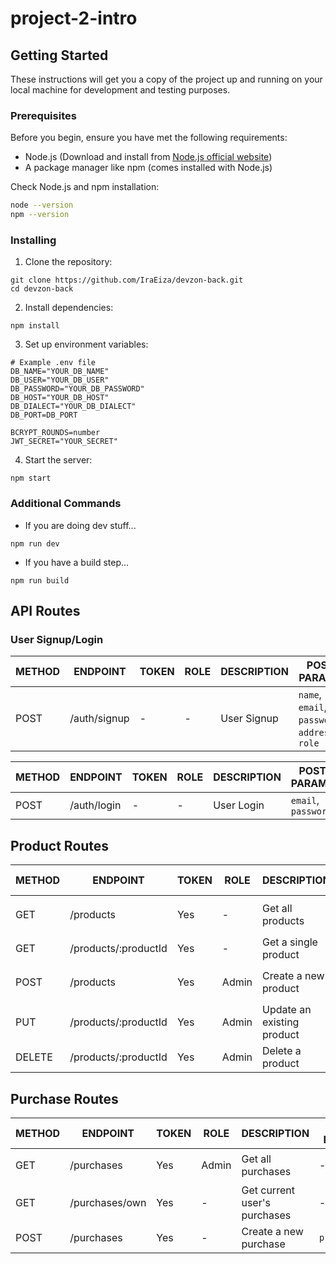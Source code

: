 # project-2-intro


## Getting Started

These instructions will get you a copy of the project up and running on your local machine for development and testing purposes.


### Prerequisites

Before you begin, ensure you have met the following requirements:

- Node.js (Download and install from [Node.js official website](https://nodejs.org/))
- A package manager like npm (comes installed with Node.js)

Check Node.js and npm installation:

```bash
node --version
npm --version
```

### Installing

1. Clone the repository:
```
git clone https://github.com/IraEiza/devzon-back.git
cd devzon-back
```

2. Install dependencies:
```
npm install
``` 

3. Set up environment variables:
```
# Example .env file
DB_NAME="YOUR_DB_NAME"
DB_USER="YOUR_DB_USER"
DB_PASSWORD="YOUR_DB_PASSWORD"
DB_HOST="YOUR_DB_HOST"
DB_DIALECT="YOUR_DB_DIALECT"
DB_PORT=DB_PORT

BCRYPT_ROUNDS=number
JWT_SECRET="YOUR_SECRET"
``` 

4. Start the server:
```
npm start
``` 


### Additional Commands

- If you are doing dev stuff...
```
npm run dev
``` 

- If you have a build step...
```
npm run build
``` 


## API Routes


### User Signup/Login

| METHOD | ENDPOINT     | TOKEN | ROLE | DESCRIPTION   | POST PARAMS                                            | RETURNS                                           |
|--------|--------------|-------|------|---------------|--------------------------------------------------------|---------------------------------------------------|
| POST   | /auth/signup | -     | -    | User Signup   | `name`, `email`, `password`, `address`, `role`        | `{ token, user }` |


| METHOD | ENDPOINT    | TOKEN | ROLE | DESCRIPTION | POST PARAMS                | RETURNS                                           |
|--------|-------------|-------|------|-------------|----------------------------|---------------------------------------------------|
| POST   | /auth/login | -     | -    | User Login  | `email`, `password`        | `{ token, user }` |


## Product Routes

| METHOD | ENDPOINT            | TOKEN | ROLE  | DESCRIPTION               | POST PARAMS                                   | QUERY PARAMS                      | RETURNS                        |
|--------|---------------------|-------|-------|---------------------------|-----------------------------------------------|----------------------------------|--------------------------------|
| GET    | /products           | Yes   | -     | Get all products          | -                                             | `name`, `minPrice`, `maxPrice`   | `[{product1}, {product2}, ...]`  |
| GET    | /products/:productId| Yes   | -     | Get a single product      | -                                             | -                                | `{product}`                      |
| POST   | /products           | Yes   | Admin | Create a new product      | `name`, `price`, `description`, `image`       | -                                | `{product}`                      |
| PUT    | /products/:productId| Yes   | Admin | Update an existing product| `name`, `price`, `description`, `image`       | -                                | `{product}`                      |
| DELETE | /products/:productId| Yes   | Admin | Delete a product          | -                                             | -                                | `{product}`                      |


## Purchase Routes

| METHOD | ENDPOINT  | TOKEN | ROLE  | DESCRIPTION               | POST PARAMS                           | QUERY PARAMS  | RETURNS                          |
|--------|-----------|-------|-------|---------------------------|---------------------------------------|---------------|----------------------------------|
| GET    | /purchases| Yes   | Admin | Get all purchases         | -                                     | -             | `[{purchase1}, {purchase2}, ...]`|
| GET    | /purchases/own| Yes| -     | Get current user's purchases | -                                   | -             | `[{purchase1}, {purchase2}, ...]`|
| POST   | /purchases| Yes   | -     | Create a new purchase     | `productIds` | -       | `{purchase}`                    |

